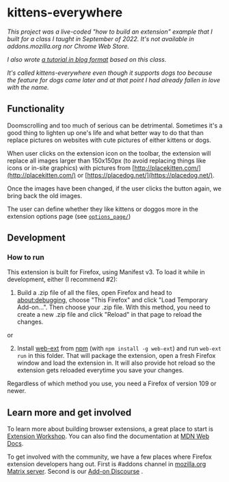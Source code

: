 # kittens-everywhere

_This project was a live-coded "how to build an extension" example that I built for a class I taught in September of 2022. It's not available in addons.mozilla.org nor Chrome Web Store._

_I also wrote [a tutorial in blog format](https://hamatti.org/posts/kittens-everywhere-how-to-build-a-browser-extension/) based on this class._

_It's called kittens-everywhere even though it supports dogs too because the feature for dogs came later and at that point I had already fallen in love with the name._

## Functionality

Doomscrolling and too much of serious can be detrimental. Sometimes it's a good thing to lighten up one's life and what better way to do that than replace pictures on websites with cute pictures of either kittens or dogs.

When user clicks on the extension icon on the toolbar, the extension will replace all images larger than 150x150px (to avoid replacing things like icons or in-site graphics) with pictures from [http://placekitten.com/](http://placekitten.com/) or [https://placedog.net/](https://placedog.net/).

Once the images have been changed, if the user clicks the button again, we bring back the old images.

The user can define whether they like kittens or doggos more in the extension options page (see [`options_page/`](options_page/))

## Development

### How to run

This extension is built for Firefox, using Manifest v3. To load it while in development, either (I recommend #2):

1. Build a .zip file of all the files, open Firefox and head to [about:debugging](about:debugging), choose "This Firefox" and click "Load Temporary Add-on...". Then choose your .zip file. With this method, you need to create a new .zip file and click "Reload" in that page to reload the changes.

or

2. Install [web-ext](https://github.com/mozilla/web-ext) from [npm](https://www.npmjs.com/) (with `npm install -g web-ext`) and run `web-ext run` in this folder. That will package the extension, open a fresh Firefox window and load the extension in. It will also provide hot reload so the extension gets reloaded everytime you save your changes.

Regardless of which method you use, you need a Firefox of version 109 or newer.

## Learn more and get involved

To learn more about building browser extensions, a great place to start is [Extension Workshop](https://extensionworkshop.com/). You can also find the documentation at [MDN Web Docs](https://developer.mozilla.org/en-US/docs/Mozilla/Add-ons/WebExtensions).

To get involved with the community, we have a few places where Firefox extension developers hang out. First is #addons channel in [mozilla.org Matrix server](https://wiki.mozilla.org/Matrix). Second is our [Add-on Discourse](https://discourse.mozilla.org/c/add-ons/35)
.
